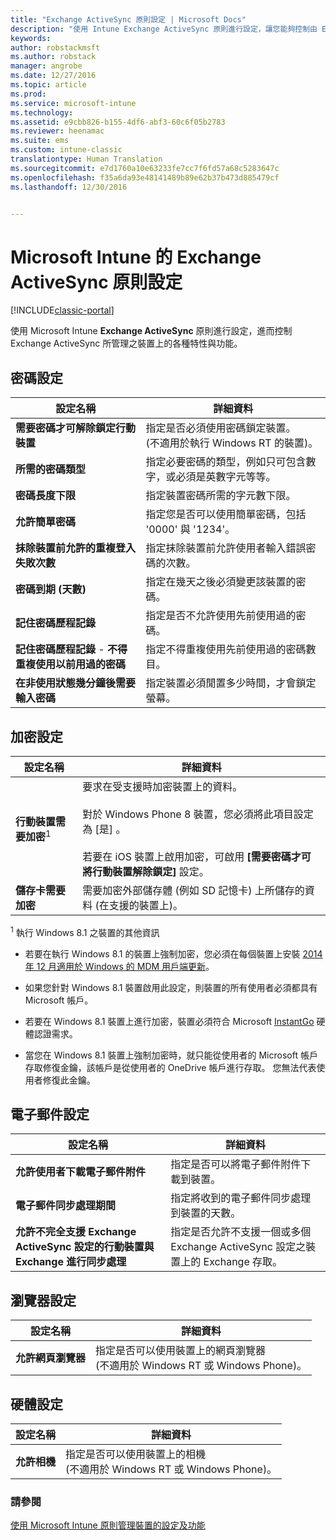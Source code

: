 ```yaml
---
title: "Exchange ActiveSync 原則設定 | Microsoft Docs"
description: "使用 Intune Exchange ActiveSync 原則進行設定，讓您能夠控制由 Exchange ActiveSync 所管理之裝置上的特性與功能。"
keywords: 
author: robstackmsft
ms.author: robstack
manager: angrobe
ms.date: 12/27/2016
ms.topic: article
ms.prod: 
ms.service: microsoft-intune
ms.technology: 
ms.assetid: e9cbb826-b155-4df6-abf3-60c6f05b2783
ms.reviewer: heenamac
ms.suite: ems
ms.custom: intune-classic
translationtype: Human Translation
ms.sourcegitcommit: e7d1760a10e63233fe7cc7f6fd57a68c5283647c
ms.openlocfilehash: f35a6da93e48141489b89e62b37b473d885479cf
ms.lasthandoff: 12/30/2016


---
```


# <a name="exchange-activesync-policy-settings-in-microsoft-intune"></a>Microsoft Intune 的 Exchange ActiveSync 原則設定

[!INCLUDE[classic-portal](../includes/classic-portal.md)]

使用 Microsoft Intune **Exchange ActiveSync** 原則進行設定，進而控制 Exchange ActiveSync 所管理之裝置上的各種特性與功能。


## <a name="password-settings"></a>密碼設定

|設定名稱|詳細資料
|----------------|---|
|**需要密碼才可解除鎖定行動裝置**|指定是否必須使用密碼鎖定裝置。<br>(不適用於執行 Windows RT 的裝置)。|
|**所需的密碼類型**|指定必要密碼的類型，例如只可包含數字，或必須是英數字元等等。|
|**密碼長度下限**|指定裝置密碼所需的字元數下限。|
|**允許簡單密碼**|指定您是否可以使用簡單密碼，包括 '0000' 與 '1234'。|
|**抹除裝置前允許的重複登入失敗次數**|指定抹除裝置前允許使用者輸入錯誤密碼的次數。|
|**密碼到期 (天數)**|指定在幾天之後必須變更該裝置的密碼。
|**記住密碼歷程記錄**|指定是否不允許使用先前使用過的密碼。|
|**記住密碼歷程記錄** - **不得重複使用以前用過的密碼**|指定不得重複使用先前使用過的密碼數目。|
|**在非使用狀態幾分鐘後需要輸入密碼**|指定裝置必須閒置多少時間，才會鎖定螢幕。

## <a name="encryption-settings"></a>加密設定

|設定名稱|詳細資料|
|----------------|---|
|**行動裝置需要加密**<sup>1</sup>|要求在受支援時加密裝置上的資料。<br><br>對於 Windows Phone 8 裝置，您必須將此項目設定為 [是] 。<br /><br />若要在 iOS 裝置上啟用加密，可啟用 **[需要密碼才可將行動裝置解除鎖定]** 設定。|
|**儲存卡需要加密**|需要加密外部儲存體 (例如 SD 記憶卡) 上所儲存的資料 (在支援的裝置上)。
<sup>1</sup> 執行 Windows 8.1 之裝置的其他資訊

-   若要在執行 Windows 8.1 的裝置上強制加密，您必須在每個裝置上安裝 [2014 年 12 月適用於 Windows 的 MDM 用戶端更新](http://support.microsoft.com/kb/3013816)。

-   如果您針對 Windows 8.1 裝置啟用此設定，則裝置的所有使用者必須都具有 Microsoft 帳戶。

-   若要在 Windows 8.1 裝置上進行加密，裝置必須符合 Microsoft [InstantGo](http://blogs.windows.com/bloggingwindows/2014/06/19/instantgo-a-better-way-to-sleep/) 硬體認證需求。

-   當您在 Windows 8.1 裝置上強制加密時，就只能從使用者的 Microsoft 帳戶存取修復金鑰，該帳戶是從使用者的 OneDrive 帳戶進行存取。 您無法代表使用者修復此金鑰。

## <a name="email-settings"></a>電子郵件設定

|設定名稱|詳細資料
|----------------|---|
|**允許使用者下載電子郵件附件**|指定是否可以將電子郵件附件下載到裝置。|
|**電子郵件同步處理期間**|指定將收到的電子郵件同步處理到裝置的天數。
|**允許不完全支援 Exchange ActiveSync 設定的行動裝置與 Exchange 進行同步處理**|指定是否允許不支援一個或多個 Exchange ActiveSync 設定之裝置上的 Exchange 存取。

## <a name="browser-settings"></a>瀏覽器設定

|設定名稱|詳細資料
|----------------|---|
|**允許網頁瀏覽器**|指定是否可以使用裝置上的網頁瀏覽器<br>(不適用於 Windows RT 或 Windows Phone)。

## <a name="hardware-settings"></a>硬體設定

|設定名稱|詳細資料
|----------------|---|
|**允許相機**|指定是否可以使用裝置上的相機<br>(不適用於 Windows RT 或 Windows Phone)。



### <a name="see-also"></a>請參閱
[使用 Microsoft Intune 原則管理裝置的設定及功能](manage-settings-and-features-on-your-devices-with-microsoft-intune-policies.md)

